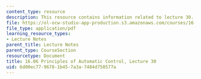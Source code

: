 ```yaml
---
content_type: resource
description: This resource contains information related to lecture 30.
file: https://ol-ocw-studio-app-production.s3.amazonaws.com/courses/16-06-principles-of-automatic-control-fall-2012/6d00ec7796781b457a3a7484d750577a_MIT16_06F12_Lecture_30.pdf
file_type: application/pdf
learning_resource_types:
- Lecture Notes
parent_title: Lecture Notes
parent_type: CourseSection
resourcetype: Document
title: 16.06 Principles of Automatic Control, Lecture 30
uid: 6d00ec77-9678-1b45-7a3a-7484d750577a
---
```

